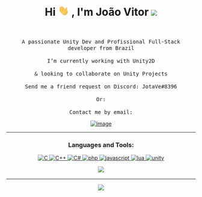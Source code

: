 <h1 align="center">Hi <img alt="Hello" src="https://raw.githubusercontent.com/dev-akshat/archive/main/images/gifs/others/Hi.gif" width="29px"> , I'm João Vitor <img height="40" src="https://emoji.gg/assets/emoji/5280-borpagamer.gif"></h1>

<p align="center">
  <samp>
    <br><br>
    A passionate Unity Dev and Profissional Full-Stack developer from Brazil
    <br><br>
    I’m currently working with Unity2D
    <br><br>
     & looking to collaborate on Unity Projects
    <br><br>
    Send me a friend request on Discord: JotaVe#8396
    <br><br>
    Or:
    <br><br>
    Contact me by email:
  </samp>
</p>

<div align="center">

[![image](https://api.iconify.design/mdi/gmail.svg?color=%23898989&width=40&height=40)](mailto:jotave.ssoares@gmail.com)
  
</div>

------

<h3 align="center">Languages and Tools:</h3>

<p align="center"> 
  <a href="https://www.cprogramming.com" target="_blank"> 
    <img src="https://api.iconify.design/logos/c.svg?color=%23256&width=40&height=40" alt="C" width="40" height="40"/> 
  </a>
  <a href="https://www.w3schools.com/cpp/cpp_intro.asp" target="_blank"> 
    <img src="https://api.iconify.design/logos/c-plusplus.svg?color=%23898989&width=40&height=40" alt="C++" width="40" height="40"/> 
  </a> 
  <a href="https://www.w3schools.com/cs/index.php" target="_blank"> 
    <img src="https://api.iconify.design/logos/c-sharp.svg?color=%23898989&width=40&height=40" alt="C#" width="40" height="40"/> 
  </a>  
  <a href="https://www.w3schools.com/php/default.asp" target="_blank"> 
    <img src="https://api.iconify.design/zondicons/php-elephant.svg?color=%23898989&width=40&height=40" alt="php" width="40" height="40"/> 
  </a> 
  <a href="https://www.w3schools.com/js/default.asp" target="_blank"> 
    <img src="https://api.iconify.design/akar-icons/javascript-fill.svg?color=%23898989&width=40&height=40" alt="javascript" width="40" height="40"/> 
  </a> 
  <a href="https://www.tutorialspoint.com/lua/index.htm" target="_blank">
    <img src="https://api.iconify.design/cib/lua.svg?color=%23898989&width=40&height=40" alt="lua" width="40" height="40"/> 
  </a> 
  <a href="https://unity.com" target="_blank">
    <img src="https://api.iconify.design/cib/unity.svg?color=%23898989&width=40&height=40" alt="unity" width="40" height="40"/> 
  </a> 
</p>

<p align= "center">
  <img height= "150" src="https://github-readme-stats.vercel.app/api/top-langs/?username=JotaVexD&theme=react&layout=compact" />
</p>

------

<p align= "center">
  <img src="https://emoji.gg/assets/emoji/8381-paimonshootpepe.gif"/>
</p>
